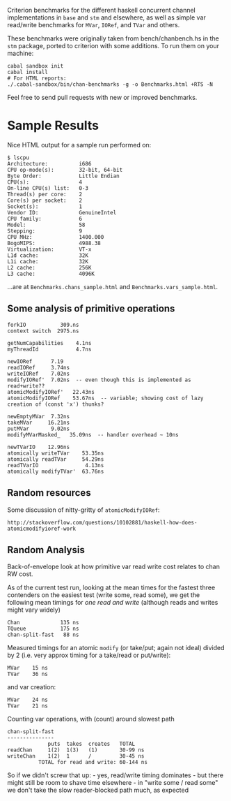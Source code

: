 Criterion benchmarks for the different haskell concurrent channel
implementations in `base` and `stm` and elsewhere, as well as simple var
read/write benchmarks for `MVar`, `IORef`, and `TVar` and others.

These benchmarks were originally taken from bench/chanbench.hs in the `stm`
package, ported to criterion with some additions. To run them on your machine:

    cabal sandbox init
    cabal install
    # For HTML reports:
    ./.cabal-sandbox/bin/chan-benchmarks -g -o Benchmarks.html +RTS -N

Feel free to send pull requests with new or improved benchmarks.

# Sample Results

Nice HTML output for a sample run performed on:

    $ lscpu 
    Architecture:          i686
    CPU op-mode(s):        32-bit, 64-bit
    Byte Order:            Little Endian
    CPU(s):                4
    On-line CPU(s) list:   0-3
    Thread(s) per core:    2
    Core(s) per socket:    2
    Socket(s):             1
    Vendor ID:             GenuineIntel
    CPU family:            6
    Model:                 58
    Stepping:              9
    CPU MHz:               1400.000
    BogoMIPS:              4988.38
    Virtualization:        VT-x
    L1d cache:             32K
    L1i cache:             32K
    L2 cache:              256K
    L3 cache:              4096K


...are at `Benchmarks.chans_sample.html` and `Benchmarks.vars_sample.html`.

## Some analysis of primitive operations

    forkIO           309.ns
    context switch  2975.ns

    getNumCapabilities    4.1ns
    myThreadId            4.7ns

    newIORef      7.19
    readIORef     3.74ns
    writeIORef    7.02ns
    modifyIORef'  7.02ns  -- even though this is implemented as read+write??
    atomicModifyIORef'   22.43ns
    atomicModifyIORef    53.67ns  -- variable; showing cost of lazy creation of (const 'x') thunks?

    newEmptyMVar  7.32ns
    takeMVar     16.21ns
    putMVar       9.02ns 
    modifyMVarMasked_   35.09ns  -- handler overhead ~ 10ns

    newTVarIO    12.96ns
    atomically writeTVar    53.35ns
    atomically readTVar     54.29ns
    readTVarIO               4.13ns
    atomically modifyTVar'  63.76ns

## Random resources

Some discussion of nitty-gritty of `atomicModifyIORef`:

    http://stackoverflow.com/questions/10102881/haskell-how-does-atomicmodifyioref-work
    

## Random Analysis

Back-of-envelope look at how primitive var read write cost relates to chan RW
cost.

As of the current test run, looking at the mean times for the fastest three
contenders on the easiest test (write some, read some), we get the following
mean timings for *one read and write* (although reads and writes might vary
widely)

    Chan             135 ns
    TQueue           175 ns
    chan-split-fast   88 ns

Measured timings for an atomic `modify` (or take/put; again not ideal) divided
by 2 (i.e. very approx timing for a take/read or put/write):

    MVar    15 ns
    TVar    36 ns

and var creation:

    MVar    24 ns
    TVar    21 ns

Counting var operations, with (count) around slowest path

    chan-split-fast
    ---------------
                 puts  takes  creates   TOTAL
    readChan     1(2)  1(3)   (1)       30-99 ns
    writeChan    1(2)  1      /         30-45 ns
              TOTAL for read and write: 60-144 ns

So if we didn't screw that up:
    - yes, read/write timing dominates
    - but there might still be room to shave time elsewhere
    - in "write some / read some" we don't take the slow reader-blocked path much, as expected
